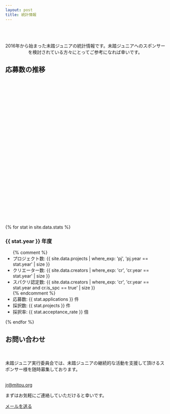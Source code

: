 ```yaml
---
layout: post
title: 統計情報
---
```


<style type="text/css">
@import '/assets/css/highcharts.css';

#container {
  height: 400px;
  max-width: 800px;
  margin: 0 auto;
}

/* Link the series colors to axis colors */
.highcharts-color-0 {
  fill: #7cb5ec;
  stroke: #7cb5ec;
}
.highcharts-axis.highcharts-color-0 .highcharts-axis-line {
  stroke: #7cb5ec;
}
.highcharts-axis.highcharts-color-0 text {
  fill: #7cb5ec;
}
.highcharts-color-1 {
  fill: #90ed7d;
  stroke: #90ed7d;
}
.highcharts-axis.highcharts-color-1 .highcharts-axis-line {
  stroke: #90ed7d;
}
.highcharts-axis.highcharts-color-1 text {
  fill: #90ed7d;
}

.highcharts-yaxis .highcharts-axis-line {
  stroke-width: 2px;
}
</style>

<script src="/assets/js/highcharts.js"></script>
<!-- NOTE: Use this for expoting image files
     <script src="/assets/js/exporting.js"></script>
-->

<p style="text-align:center; padding: 50px 0px 0px;">
  2016年から始まった未踏ジュニアの統計情報です。未踏ジュニアへのスポンサーを検討されている方々にとってご参考になれば幸いです。
</p>

<h2 style="margin-bottom: 60px;">応募数の推移</h2>

<div id="container"></div>
<script type="text/javascript">
Highcharts.chart('container', {
   chart: {
     type: 'column',
     styledMode: true
   },

   title: {
     text: ''
   },

   yAxis: [{
     className: 'highcharts-color-0',
     title: {
       text: ''
     }
   }],
   xAxis: [{
     className: 'highcharts-color-0',
     title: {
       text: ''
     },
     type: 'datetime',
     labels: {
       format: '{value:%Y}',
     },
     tickInterval: Date.UTC(2016, 0, 1) - Date.UTC(2015, 0, 1)
   }],

   plotOptions: {
     column: {
       borderRadius: 5
     }
   },

   series: [
     {
       name: '応募数',
       data: [
	 [Date.parse('2016'), 15],
	 [Date.parse('2017'), 41],
	 [Date.parse('2018'), 105],
	 [Date.parse('2019'), 127]
       ]
     }
   ]
});
</script>


{% for stat in site.data.stats %}
<h3>{{ stat.year }} 年度</h3>
<ul>
  {% comment %}
  <!-- You can manually check data like this -->
  <li>プロジェクト数: {{ site.data.projects | where_exp: 'pj', 'pj.year == stat.year' | size }}</li>
  <li>クリエーター数: {{ site.data.creators | where_exp: 'cr', 'cr.year == stat.year' | size }}</li>
  <li>スパクリ認定数: {{ site.data.creators | where_exp: 'cr', 'cr.year == stat.year and cr.is_spc == true' | size }}</li>
  {% endcomment %}

  <li>応募数: {{ stat.applications    }} 件</li>
  <li>採択数: {{ stat.projects        }} 件</li>
  <li>採択率: {{ stat.acceptance_rate }} 倍</li>
</ul>
{% endfor %}

## お問い合わせ

<div class='text-center' style="margin-top: 50px;">
  <p>未踏ジュニア実行委員会では、未踏ジュニアの継続的な活動を支援して頂けるスポンサー様を随時募集しております。</p>

  <i class="fas fa-envelope green" style="font-size:36px;"></i><br>
  <a href="mailto:jr@mitou.org">jr@mitou.org</a>

  <p>まずはお気軽にご連絡していただけると幸いです。</p>

  <a href="mailto:jr@mitou.org" class="button">メールを送る</a>
</div>


